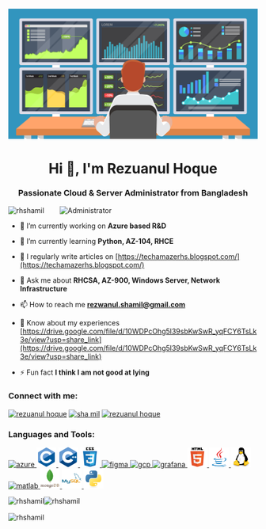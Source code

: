 ![logo](https://github.com/RHShamil/RHShamil/blob/main/scom-performance-mmonitoring-tools.jpg)
<h1 align="center">Hi 👋, I'm Rezuanul Hoque</h1>
<h3 align="center">Passionate Cloud & Server Administrator from Bangladesh</h3>

<img align="right" alt="Administrator" width="400" src="https://static.vecteezy.com/system/resources/previews/014/362/759/non_2x/system-administrator-icon-cartoon-computer-server-vector.jpg">

<p align="left"> <img src="https://komarev.com/ghpvc/?username=rhshamil&label=Profile%20views&color=0e75b6&style=flat" alt="rhshamil" /> </p>

- 🔭 I’m currently working on **Azure based R&D**

- 🌱 I’m currently learning **Python, AZ-104, RHCE**

- 📝 I regularly write articles on [https://techamazerhs.blogspot.com/](https://techamazerhs.blogspot.com/)

- 💬 Ask me about **RHCSA, AZ-900, Windows Server, Network Infrastructure**

- 📫 How to reach me **rezwanul.shamil@gmail.com**

- 📄 Know about my experiences [https://drive.google.com/file/d/10WDPcOhg5l39sbKwSwR_yqFCY6TsLk3e/view?usp=share_link](https://drive.google.com/file/d/10WDPcOhg5l39sbKwSwR_yqFCY6TsLk3e/view?usp=share_link)

- ⚡ Fun fact **I think I am not good at lying**

<h3 align="left">Connect with me:</h3>
<p align="left">
<a href="https://linkedin.com/in/rezuanul hoque" target="blank"><img align="center" src="https://raw.githubusercontent.com/rahuldkjain/github-profile-readme-generator/master/src/images/icons/Social/linked-in-alt.svg" alt="rezuanul hoque" height="30" width="40" /></a>
<a href="https://fb.com/sha mil" target="blank"><img align="center" src="https://raw.githubusercontent.com/rahuldkjain/github-profile-readme-generator/master/src/images/icons/Social/facebook.svg" alt="sha mil" height="30" width="40" /></a>
<a href="https://www.youtube.com/c/rezuanul hoque" target="blank"><img align="center" src="https://raw.githubusercontent.com/rahuldkjain/github-profile-readme-generator/master/src/images/icons/Social/youtube.svg" alt="rezuanul hoque" height="30" width="40" /></a>
</p>

<h3 align="left">Languages and Tools:</h3>
<p align="left"> <a href="https://azure.microsoft.com/en-in/" target="_blank" rel="noreferrer"> <img src="https://www.vectorlogo.zone/logos/microsoft_azure/microsoft_azure-icon.svg" alt="azure" width="40" height="40"/> </a> <a href="https://www.cprogramming.com/" target="_blank" rel="noreferrer"> <img src="https://raw.githubusercontent.com/devicons/devicon/master/icons/c/c-original.svg" alt="c" width="40" height="40"/> </a> <a href="https://www.w3schools.com/cpp/" target="_blank" rel="noreferrer"> <img src="https://raw.githubusercontent.com/devicons/devicon/master/icons/cplusplus/cplusplus-original.svg" alt="cplusplus" width="40" height="40"/> </a> <a href="https://www.w3schools.com/css/" target="_blank" rel="noreferrer"> <img src="https://raw.githubusercontent.com/devicons/devicon/master/icons/css3/css3-original-wordmark.svg" alt="css3" width="40" height="40"/> </a> <a href="https://www.figma.com/" target="_blank" rel="noreferrer"> <img src="https://www.vectorlogo.zone/logos/figma/figma-icon.svg" alt="figma" width="40" height="40"/> </a> <a href="https://cloud.google.com" target="_blank" rel="noreferrer"> <img src="https://www.vectorlogo.zone/logos/google_cloud/google_cloud-icon.svg" alt="gcp" width="40" height="40"/> </a> <a href="https://grafana.com" target="_blank" rel="noreferrer"> <img src="https://www.vectorlogo.zone/logos/grafana/grafana-icon.svg" alt="grafana" width="40" height="40"/> </a> <a href="https://www.w3.org/html/" target="_blank" rel="noreferrer"> <img src="https://raw.githubusercontent.com/devicons/devicon/master/icons/html5/html5-original-wordmark.svg" alt="html5" width="40" height="40"/> </a> <a href="https://www.java.com" target="_blank" rel="noreferrer"> <img src="https://raw.githubusercontent.com/devicons/devicon/master/icons/java/java-original.svg" alt="java" width="40" height="40"/> </a> <a href="https://www.linux.org/" target="_blank" rel="noreferrer"> <img src="https://raw.githubusercontent.com/devicons/devicon/master/icons/linux/linux-original.svg" alt="linux" width="40" height="40"/> </a> <a href="https://www.mathworks.com/" target="_blank" rel="noreferrer"> <img src="https://upload.wikimedia.org/wikipedia/commons/2/21/Matlab_Logo.png" alt="matlab" width="40" height="40"/> </a> <a href="https://www.mongodb.com/" target="_blank" rel="noreferrer"> <img src="https://raw.githubusercontent.com/devicons/devicon/master/icons/mongodb/mongodb-original-wordmark.svg" alt="mongodb" width="40" height="40"/> </a> <a href="https://www.mysql.com/" target="_blank" rel="noreferrer"> <img src="https://raw.githubusercontent.com/devicons/devicon/master/icons/mysql/mysql-original-wordmark.svg" alt="mysql" width="40" height="40"/> </a> <a href="https://www.python.org" target="_blank" rel="noreferrer"> <img src="https://raw.githubusercontent.com/devicons/devicon/master/icons/python/python-original.svg" alt="python" width="40" height="40"/> </a> </p>

<p><img align="left" src="https://github-readme-stats.vercel.app/api/top-langs?username=rhshamil&show_icons=true&locale=en&layout=compact" alt="rhshamil" /></p>

<p>&nbsp;<img align="left" src="https://github-readme-stats.vercel.app/api?username=rhshamil&show_icons=true&locale=en" alt="rhshamil" /></p>

<p><img align="center" src="https://github-readme-streak-stats.herokuapp.com/?user=rhshamil&" alt="rhshamil" /></p>

